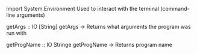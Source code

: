 import System.Environment
Used to interact with the terminal (command-line arguments)

getArgs :: IO [String]
getArgs -> Returns what arguments the program was run with

getProgName :: IO Stringe
getProgName -> Returns program name
